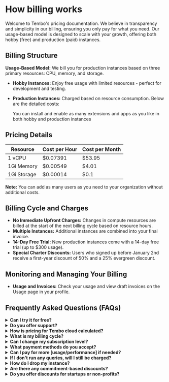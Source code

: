 # How billing works

Welcome to Tembo's pricing documentation. We believe in transparency and simplicity in our billing, ensuring you only pay for what you need. Our usage-based model is designed to scale with your growth, offering both hobby (free) and production (paid) instances.

## Billing Structure

**Usage-Based Model:** We bill you for production instances based on three primary resources: CPU, memory, and storage.

- **Hobby Instances:** Enjoy free usage with limited resources - perfect for development and testing. 
- **Production Instances:** Charged based on resource consumption. Below are the detailed costs:

  You can install and enable as many extensions and apps as you like in both hobby and production instances

## Pricing Details

| Resource  | Cost per Hour | Cost per Month |
|-----------|---------------|----------------|
| 1 vCPU    | $0.07391      | $53.95         |
| 1Gi Memory| $0.00549      | $4.01          |
| 1Gi Storage| $0.00014     | $0.1           |

**Note:** You can add as many users as you need to your organization without additional costs.

## Billing Cycle and Charges

- **No Immediate Upfront Charges:** Changes in compute resources are billed at the start of the next billing cycle based on resource hours.
- **Multiple Instances:** Additional instances are combined into your final invoice.
- **14-Day Free Trial:** New production instances come with a 14-day free trial (up to $300 usage).
- **Special Charter Discounts:** Users who signed up before January 2nd receive a first-year discount of 50% and a 25% evergreen discount.

## Monitoring and Managing Your Billing

- **Usage and Invoices:** Check your usage and view draft invoices on the Usage page in your profile.


## Frequently Asked Questions (FAQs)

<details>
<summary><b>Can I try it for free?</b></summary>
Our developer plan is totally free to use for as long as you want. You will have full access to apps and extensions, however the hobby tier is limited to 0.25vCPU and 1Gi Memory. We also offer a 14-day free trial (up to $300 usage) on paid tiers for new accounts.
</details>

<details>
<summary><b>Do you offer support?</b></summary>
There are multiple ways to get support from our team. You can join our slack community, email us at [support@tembo.io](mailto:support@tembo.io), or use the Intercom “message us” feature on our website. We respond to most messages within 24 hours (and often faster!).
</details>

<details>
<summary><b>How is pricing for Tembo cloud calculated?</b></summary>
You can see the pricing overview [here](#link). Pricing is calculated based on instance size (compute, memory, and storage). If you have both hobby and subscription instances, you will only be charged for the subscription instances.
</details>

<details>
<summary><b>What is my billing cycle?</b></summary>
We bill for usage on the first of each month, but if you’re interested in pre-payment or other payment schemes, email us at [support@tembo.io](mailto:support@tembo.io)
</details>

<details>
<summary><b>Can I change my subscription level?</b></summary>
Upgrading from free to paid is easy, just select your desired instance size in the settings, then follow the prompts to add a credit card (if you don’t already have one on file). If your current storage is 10Gi, then you can downgrade by reducing your compute and memory to the hobby tier (0.25vCPU, 1Gi). If your current storage is greater than 10Gi, then your instance cannot be downgraded. We recommend just creating a new instance on the hobby tier, or contact us at [support@tembo.io](mailto:support@tembo.io) for more detailed guidance.
</details>

<details>
<summary><b>What payment methods do you accept?</b></summary>
We partner with Stripe to process payments. Stripe accepts all major credit cards internationally.
</details>

<details>
<summary><b>Can I pay for more [usage/performance] if needed?</b></summary>
Yes, we support scaling up of instances, just select your desired CPU in settings and follow the prompts to add a credit card (if you don’t already have one on file).
</details>

<details>
<summary><b>If I don't run any queries, will I still be charged?</b></summary>
Yes, we bill on size of instance, but we provide metrics so that you can monitor your utilization levels.
</details>

<details>
<summary><b>How do I drop my instance?</b></summary>
You can delete your instance in settings>server settings; note that deleted instances cannot be recovered.
</details>

<details>
<summary><b>Are there any commitment-based discounts?</b></summary>
All current accounts (as of January 3, 2024) will be given a lifetime pricing discount. We also offer discounts based on volume and commitment level. For more information on discounts at Tembo, contact us at [support@tembo.io](mailto:support@tembo.io)
</details>

<details>
<summary><b>Do you offer discounts for startups or non-profits?</b></summary>
At this point, we do not have a formal program of discounts for startups or nonprofit organizations. However, we sometimes provide discounts depending on the specific project or use case. Send us a description of your project and use case to [support@tembo.io](mailto:support@tembo.io) and we’ll get back to as quickly as possible.
</details>
